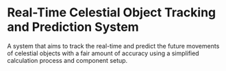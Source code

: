 # Real-Time Celestial Object Tracking and Prediction System
A system that aims to track the real-time and predict the future movements of celestial objects with a fair amount of accuracy using a simplified calculation process and component setup.
